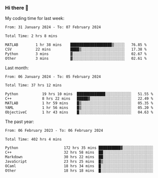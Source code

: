 ### Hi there 👋

My coding time for last week:

<!--START_SECTION:week-->

```txt
From: 31 January 2024 - To: 07 February 2024

Total Time: 2 hrs 8 mins

MATLAB        1 hr 38 mins    ███████████████████▒░░░░░   76.85 %
CSV           22 mins         ████▒░░░░░░░░░░░░░░░░░░░░   17.38 %
Python        3 mins          ▓░░░░░░░░░░░░░░░░░░░░░░░░   02.67 %
Other         3 mins          ▓░░░░░░░░░░░░░░░░░░░░░░░░   02.61 %
```

<!--END_SECTION:week-->

Last month:

<!--START_SECTION:month-->

```txt
From: 06 January 2024 - To: 05 February 2024

Total Time: 37 hrs 12 mins

Python           19 hrs 10 mins  █████████████░░░░░░░░░░░░   51.55 %
C++              8 hrs 22 mins   █████▓░░░░░░░░░░░░░░░░░░░   22.49 %
MATLAB           1 hr 59 mins    █▒░░░░░░░░░░░░░░░░░░░░░░░   05.35 %
YAML             1 hr 56 mins    █▒░░░░░░░░░░░░░░░░░░░░░░░   05.20 %
ObjectiveC       1 hr 43 mins    █░░░░░░░░░░░░░░░░░░░░░░░░   04.63 %
```

<!--END_SECTION:month-->

The past year:

<!--START_SECTION:year-->

```txt
From: 06 February 2023 - To: 06 February 2024

Total Time: 402 hrs 4 mins

Python                     172 hrs 35 mins ██████████▓░░░░░░░░░░░░░░   42.93 %
C++                        32 hrs 58 mins  ██░░░░░░░░░░░░░░░░░░░░░░░   08.20 %
Markdown                   30 hrs 22 mins  ██░░░░░░░░░░░░░░░░░░░░░░░   07.55 %
JavaScript                 23 hrs 25 mins  █▒░░░░░░░░░░░░░░░░░░░░░░░   05.83 %
OCaml                      18 hrs 34 mins  █░░░░░░░░░░░░░░░░░░░░░░░░   04.62 %
Other                      18 hrs 18 mins  █░░░░░░░░░░░░░░░░░░░░░░░░   04.56 %
```

<!--END_SECTION:year-->
